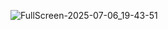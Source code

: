 ![FullScreen-2025-07-06_19-43-51](https://github.com/user-attachments/assets/2881c633-e6e2-4b84-8c1c-6f4be3d64002)
